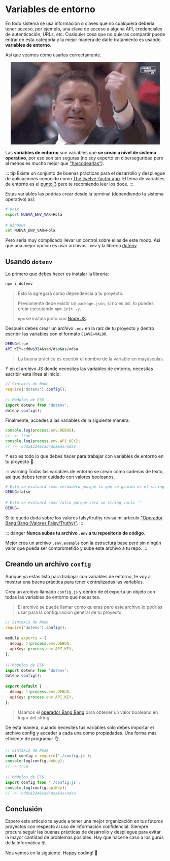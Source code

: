 # Variables de entorno

En todo sistema se usa información o claves que no cualquiera debería tener acceso, por ejemplo, una clave de acceso a alguna API, credenciales de autenticación, URLs, etc. Cualquier cosa que no quieras compartir puede entrar en esta categoría y la mejor manera de darle tratamiento es usando **variables de entorno**.

Así que veamos cómo usarlas correctamente.

<p style="text-align: center">
  <img src="./come.gif" alt="Come" />
</p>

Las **variables de entorno** son variables que **se crean a nivel de sistema operativo**, por eso son tan seguras (no soy experto en ciberseguridad pero al menos es mucho mejor que ["harcodearlas"](https://es.wikipedia.org/wiki/Hard_code)).

::: tip
Existe un conjunto de buenas prácticas para el desarrollo y despliegue de aplicaciones conocido como [The twelve-factor app](https://12factor.net/es/). El tema de variables de entorno es el [punto 3](https://12factor.net/es/config) pero te recomiendo leer los doce.
:::

Estas variables las podrías crear desde la terminal (dependiendo tu sistema operativo) así:

```sh
# Unix
export NUEVA_ENV_VAR=Hola

# Windows
set NUEVA_ENV_VAR=Hola
```

Pero sería muy complicado llevar un control sobre ellas de este modo. Así que una mejor opción es usar archivos `.env` y la librería [dotenv](https://www.npmjs.com/package/dotenv).

## Usando `dotenv`

Lo primero que debes hacer es instalar la librería:

```sh
npm i dotenv
```

> Esto la agregará como dependencia a tu proyecto.
>
> Previamente debe existir un `package.json`, si no es así, lo puedes crear ejecutando `npm init -y`.
>
> `npm` se instala junto con [Node JS](https://nodejs.org/es/).

Después debes crear un archivo `.env` en la raíz de tu proyecto y dentro escribir las variables con el formato `CLAVE=VALOR`.

```sh
DEBUG=true
API_KEY=cddw$324&sad/dsa&as/adsa
```

> La buena práctica es escribir el nombre de la variable en mayúsculas.

Y en el archivo JS donde necesites las variables de entorno, necesitas escribir esta línea al inicio:

```js
// Sintaxis de Node
require('dotenv').config();

// Módulos de ES6
import dotenv from 'dotenv';
dotenv.config();
```

Finalmente, accedes a las variables de la siguiente manera:

```js
console.log(process.env.DEBUG);
// -> 'true'
console.log(process.env.API_KEY);
// -> 'cddw$324&sad/dsa&as/adsa'
```

Y eso es todo lo que debes hacer para trabajar con variables de entorno en tu proyecto 🤭.

::: warning
Todas las variables de entorno se crean como cadenas de texto, así que debes tener cuidado con valores booleanos.

```sh
# Esto se evaluará como verdadero porque lo que se guarda es el string 'false'
DEBUG=false

# Esto se evaluará como falso porque será un string vacío ''
DEBUG=
```

Si te queda duda sobre los valores falsy/truthy revisa mi artículo ["Operador Bang Bang (Valores Falsy/Truthy)"](../bang-bang-operator/).
:::

::: danger
**Nunca subas tu archivo `.env` a tu repositorio de código**.

Mejor crea un archivo `.env.example` con la estructura base pero sin ningún valor que pueda ser comprometido y sube este archivo a tu repo.
:::

## Creando un archivo `config`

Aunque ya estás listo para trabajar con variables de entorno, te voy a mostrar una buena práctica para tener centralizadas las variables.

Crea un archivo llamado `config.js` y dentro de él exporta un objeto con todas las variables de entorno que necesites.

> El archivo se puede llamar como quieras pero este archivo lo podrías usar para la configuración general de tu proyecto.

```js
// Sintaxis de Node
require('dotenv').config();

module.exports = {
  debug: !!process.env.DEBUG,
  apiKey: process.env.API_KEY,
};

// Módulos de ES6
import dotenv from 'dotenv';
dotenv.config();

export default {
  debug: !!process.env.DEBUG,
  apiKey: process.env.API_KEY,
};
```

> Usamos el [operador Bang Bang](../bang-bang-operator/) para obtener un valor booleano en lugar del string.

De esta manera, cuando necesites tus variables solo debes importar el archivo config y acceder a cada una como propiedades. Una forma más eficiente de programar 👌.

```js
// Sintaxis de Node
const config = require('./config.js');
console.log(config.debug);
// -> true

// Módulos de ES6
import config from './config.js';
console.log(config.apiKey);
// -> 'cddw$324&sad/dsa&as/adsa'
```

## Conclusión

Espero este artículo te ayude a tener una mejor organización en tus futuros proyectos con respecto al uso de información confidencial. Siempre procura seguir las buenas prácticas de desarrollo y despliegue para evitar la mayor cantidad de problemas posibles. Hay que hacerle caso a los gurús de la informática 🤓.

Nos vemos en la siguiente. Happy coding! 🥸

<Disqus />
